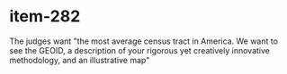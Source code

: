 # item-282
 The judges want "the most average census tract in America. We want to see the GEOID, a description of your rigorous yet creatively innovative methodology, and an illustrative map"
